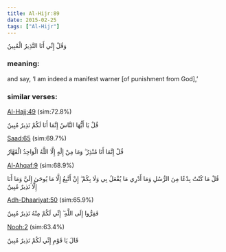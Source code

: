```yaml
---
title: Al-Hijr:89
date: 2015-02-25
tags: ["Al-Hijr"]
---
```

وَقُلْ إِنِّي أَنَا النَّذِيرُ الْمُبِينُ
### meaning: 
and say, ‘I am indeed a manifest warner [of punishment from God],’
### similar verses: 

[Al-Hajj:49](/22/49) (sim:72.8%)

قُلْ يَا أَيُّهَا النَّاسُ إِنَّمَا أَنَا لَكُمْ نَذِيرٌ مُبِينٌ

[Saad:65](/38/65) (sim:69.7%)

قُلْ إِنَّمَا أَنَا مُنْذِرٌ ۖ وَمَا مِنْ إِلَٰهٍ إِلَّا اللَّهُ الْوَاحِدُ الْقَهَّارُ

[Al-Ahqaf:9](/46/9) (sim:68.9%)

قُلْ مَا كُنْتُ بِدْعًا مِنَ الرُّسُلِ وَمَا أَدْرِي مَا يُفْعَلُ بِي وَلَا بِكُمْ ۖ إِنْ أَتَّبِعُ إِلَّا مَا يُوحَىٰ إِلَيَّ وَمَا أَنَا إِلَّا نَذِيرٌ مُبِينٌ

[Adh-Dhaariyat:50](/51/50) (sim:65.9%)

فَفِرُّوا إِلَى اللَّهِ ۖ إِنِّي لَكُمْ مِنْهُ نَذِيرٌ مُبِينٌ

[Nooh:2](/71/2) (sim:63.4%)

قَالَ يَا قَوْمِ إِنِّي لَكُمْ نَذِيرٌ مُبِينٌ
